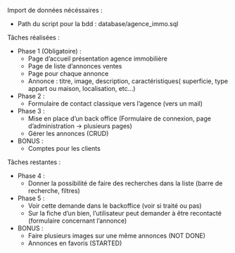 Import de données nécéssaires :
  - Path du script pour la bdd : database/agence_immo.sql

Tâches réalisées :
  - Phase 1 (Obligatoire) :
    - Page d’accueil présentation agence immobilière
    - Page de liste d’annonces ventes
    - Page pour chaque annonce
    - Annonce : titre, image, description, caractéristiques( superficie, type appart ou maison, localisation, etc…)
  - Phase 2 :
    - Formulaire de contact classique vers l’agence (vers un mail)
  - Phase 3 : 
    - Mise en place d’un back office (Formulaire de connexion, page d’administration -> plusieurs pages)
    - Gérer les annonces (CRUD)
  - BONUS :
    - Comptes pour les clients
    

Tâches restantes :
  - Phase 4 : 
    - Donner la possibilité de faire des recherches dans la liste (barre de recherche, filtres)
  - Phase 5 : 
    - Voir cette demande dans le backoffice (voir si traité ou pas)
    - Sur la fiche d’un bien, l’utilisateur peut demander à être recontacté (formulaire concernant l’annonce)
  - BONUS :
    - Faire plusieurs images sur une même annonces (NOT DONE)
    - Annonces en favoris (STARTED)
